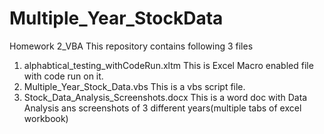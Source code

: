 # Multiple_Year_StockData
Homework 2_VBA
This repository contains following 3 files
   1. alphabtical_testing_withCodeRun.xltm 
      This is Excel Macro enabled file with code run on it.
   2. Multiple_Year_Stock_Data.vbs
      This is a vbs script file.
   3. Stock_Data_Analysis_Screenshots.docx
      This is a word doc with Data Analysis ans screenshots of 3 different years(multiple tabs of excel workbook)
